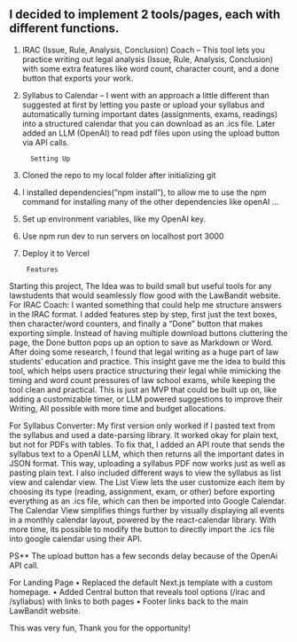 ## I decided to implement 2 tools/pages, each with different functions. 

1. IRAC (Issue, Rule, Analysis, Conclusion) Coach – This tool lets you practice writing out legal analysis (Issue, Rule, Analysis, Conclusion) with some extra features like word count, character count, and a done button that exports your work.
2. Syllabus to Calendar – I went with an approach a little different than suggested at first by letting you paste or upload your syllabus and automatically turning important dates (assignments, exams, readings) into a structured calendar that you can download as an .ics file. Later added an LLM (OpenAI) to read pdf files upon using the upload button via API calls.


		 Setting Up

1. Cloned the repo to my local folder after initializing git
2. I installed dependencies(“npm install”), to allow me to use the npm command for installing many of the other dependencies like openAI …
3. Set up environment variables, like my OpenAI key.
4. Use npm run dev to run servers on localhost port 3000
5. Deploy it to Vercel

		Features
Starting this project, The Idea was to build small but useful tools for any lawstudents that would seamlessly flow good with the LawBandit website.
For IRAC Coach:
I wanted something that could help me structure answers in the IRAC format. I added features step by step, first just the text boxes, then character/word counters, and finally a “Done” button that makes exporting simple. Instead of having multiple download buttons cluttering the page, the Done button pops up an option to save as Markdown or Word. After doing some research, I found that legal writing as a huge part of law students’ education and practice. This insight gave me the idea to build this tool, which helps users practice structuring their legal while mimicking the timing and word count pressures of law school exams, while keeping the tool clean and practical. This is just an MVP that could be built up on, like adding a customizable timer, or LLM powered suggestions to improve their Writing, All possible with more time and budget allocations.

For Syllabus Converter:
My first version only worked if I pasted text from the syllabus and used a date-parsing library. It worked okay for plain text, but not for PDFs with tables. To fix that, I added an API route that sends the syllabus text to a OpenAI LLM, which then returns all the important dates in JSON format. This way, uploading a syllabus PDF now works just as well as pasting plain text. I also included different ways to view the syllabus as list view and calendar view. The List View lets the user customize each item by choosing its type (reading, assignment, exam, or other) before exporting everything as an .ics file, which can then be imported into Google Calendar. The Calendar View simplifies things further by visually displaying all events in a monthly calendar layout, powered by the react-calendar library. With more time, its possible to modify the button to directly import the .ics file into google calendar using their API. 

PS** The upload button has a few seconds delay because of the OpenAi API call.

For Landing Page
•	Replaced the default Next.js template with a custom homepage.
•	Added Central button that reveals tool options (/irac and /syllabus) with links to both pages
•	Footer links back to the main LawBandit website.



This was very fun, Thank you for the opportunity!

